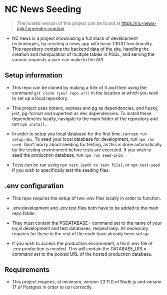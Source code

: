 # NC News Seeding

>The hosted version of this project can be found at https://nc-news-jmk7.onrender.com/api.

- NC news is a project showcasing a full stack of development technologies, by creating a news app with basic CRUD functionality. This repository contains the backend data of the site, handling the creation and manipulation of multiple tables in PSQL, and serving the various requests a user can make to the API.

## Setup information

- This repo can be cloned by making a fork of it and then using the command `git clone (your repo url)` in the location at which you wish to set up a local repository.

- This project uses dotenv, express and pg as dependencies, and husky, jest, pg-format and supertest as dev dependencies. To install these dependencies locally, navigate to the main folder of the repository and run `npm install`.

- In order to setup you local database for the first time, run `npm run setup-dbs`. To seed your local database for development, run `npm run seed`. Don't worry about seeding for testing, as this is done automatically by the testing environment before tests are executed. If you wish to seed the production database, run `npm run seed-prod`.

- Tests can be ran using `npm test (path to test file)`, or `npm test-seed` if you wish to specifically test the seeding files.

## .env configuration

- This repo requires the setup of two .env files locally in order to function.

- .env.development and .env.test files both have to be added to the main repo folder.

- They must contain the PGDATABASE= command set to the name of your local development and test databases, respectively. All necessary requires for these in the rest of the code have already been set up.

- If you wish to access the production environment, a third .env file of .env.production is needed. This will contain the DATABASE_URL= command set to the pooled URL of the hosted production database.

## Requirements

- This project requires, at minimum, version 23.11.0 of Node.js and version 17 of Postgres in order to run correctly.
